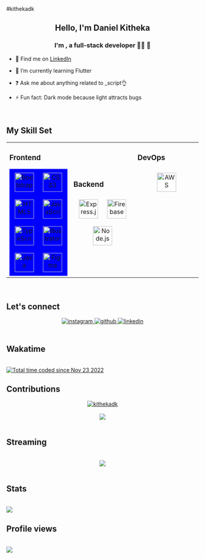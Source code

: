 #kithekadk

<div align="center"><h2>Hello, I'm Daniel Kitheka</h2>
</div>  
  

### <div align="center">I'm , a full-stack developer 👨‍💻  🚀</div>  
  

- 🔭 Find me on <a href="https://www.linkedin.com/in/daniel-kakinyi-70a8b6222/">LinkedIn</a> 
  

- 🌱 I’m currently learning Flutter
  

- ❓ Ask me about anything related to _script👌  
  

- ⚡ Fun fact: Dark mode because light attracts bugs  
  

<br/>  


## My Skill Set  
<table><tr><td valign="top" width="33%">



### Frontend  
<div align="center" style="background-color: blue;">  
<a href="https://getbootstrap.com/docs/3.4/javascript/" target="_blank"><img style="margin: 10px" src="https://profilinator.rishav.dev/skills-assets/bootstrap-plain.svg" alt="Bootstrap" height="50" /></a>  
<a href="https://www.w3schools.com/css/" target="_blank"><img style="margin: 10px" src="https://profilinator.rishav.dev/skills-assets/css3-original-wordmark.svg" alt="CSS3" height="50" /></a>  
<a href="https://en.wikipedia.org/wiki/HTML5" target="_blank"><img style="margin: 10px" src="https://profilinator.rishav.dev/skills-assets/html5-original-wordmark.svg" alt="HTML5" height="50" /></a>  
<a href="https://www.javascript.com/" target="_blank"><img style="margin: 10px" src="https://profilinator.rishav.dev/skills-assets/javascript-original.svg" alt="JavaScript" height="50" /></a>  
<a href="https://www.typescriptlang.org/" target="_blank"><img style="margin: 10px" src="https://profilinator.rishav.dev/skills-assets/typescript-original.svg" alt="TypeScript" height="50" /></a>  
<a href="https://www.adobe.com/in/products/illustrator.html" target="_blank"><img style="margin: 10px" src="https://profilinator.rishav.dev/skills-assets/adobe_illustrator-icon.svg" alt="Illustrator" height="50" /></a>  
<a href="https://www.java.com/" target="_blank"><img style="margin: 10px" src="https://profilinator.rishav.dev/skills-assets/java-original-wordmark.svg" alt="Java" height="50" /></a>  
<a href="https://www.figma.com/" target="_blank"><img style="margin: 10px" src="https://profilinator.rishav.dev/skills-assets/figma-icon.svg" alt="Figma" height="50" /></a>  
</div>

</td><td align="top" width="33%">



### Backend  
<div align="center">  
<a href="https://expressjs.com/" target="_blank"><img style="margin: 10px" src="https://profilinator.rishav.dev/skills-assets/express-original-wordmark.svg" alt="Express.js" height="50" /></a>  
<a href="https://firebase.google.com/" target="_blank"><img style="margin: 10px" src="https://profilinator.rishav.dev/skills-assets/firebase.png" alt="Firebase" height="50" /></a>  
<a href="https://nodejs.org/" target="_blank"><img style="margin: 10px" src="https://profilinator.rishav.dev/skills-assets/nodejs-original-wordmark.svg" alt="Node.js" height="50" /></a>  
</div>

</td><td valign="top" width="33%">



### DevOps  
<div align="center">  
<a href="https://aws.amazon.com/" target="_blank"><img style="margin: 10px" src="https://profilinator.rishav.dev/skills-assets/amazonwebservices-original-wordmark.svg" alt="AWS" height="50" /></a>  
</div>

</td></tr></table>  

<br/>  


## Let's connect
<div align="center">
<a href="https://instagram.com/_dan_dk" target="_blank">
<img src=https://img.shields.io/badge/instagram-%23000000.svg?&style=for-the-badge&logo=instagram&logoColor=white alt=instagram style="margin-bottom: 5px;" />
</a>
<a href="https://github.com/https://github.com/kithekadk" target="_blank">
<img src=https://img.shields.io/badge/github-%2324292e.svg?&style=for-the-badge&logo=github&logoColor=white alt=github style="margin-bottom: 5px;" />
</a>
<a href="https://www.linkedin.com/in/daniel-kakinyi-70a8b6222/" target="_blank">
<img src=https://img.shields.io/badge/linkedin-%231E77B5.svg?&style=for-the-badge&logo=linkedin&logoColor=white alt=linkedin style="margin-bottom: 5px;" />
</a>  
</div>  
  
<br/>
<h2>Wakatime</h2> <br/>
<a href="https://wakatime.com/@a9f256e1-4fa4-4208-8850-c23d552f4d7d"><img src="https://wakatime.com/badge/user/a9f256e1-4fa4-4208-8850-c23d552f4d7d.svg" alt="Total time coded since Nov 23 2022" /></a>

<br/>  

## Contributions
<div align="center">
<a href="">
  <img align="center" src="https://github-readme-streak-stats.herokuapp.com/?user=kithekadk&theme=algolia" alt="kithekadk" />
</a>
</div><br>
 
<div align="center"><img src="https://github-readme-stats.vercel.app/api?username=kithekadk&show_icons=true&count_private=true&hide_border=true" align="center"/></div>  

<br/>  


## Streaming 
  

<br/>  

<div align="center"><img src="https://spotify-github-profile.vercel.app/api/view?uid=314lxi324wwz4uezxas7mlppawai&cover_image=true&theme=default" /></div>  

<br/> 

## Stats

<br/>

<a href="">
  <img align="center" src="https://github-readme-stats.vercel.app/api?username=kithekadk&count_private=true&show_icons=true&theme=algolia">
</a>

<br/>

## Profile views

<br/>  
<div align="left"><img src="https://komarev.com/ghpvc/?username=kithekadk&&style=flat-square" align="left" /></div>
<br/>
